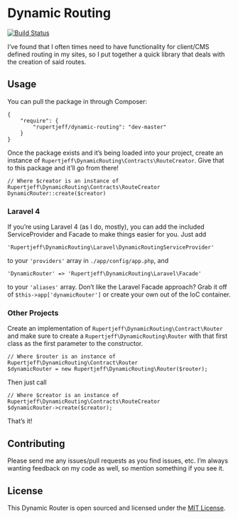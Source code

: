# Dynamic Routing

[![Build Status](https://travis-ci.org/rupertjeff/dynamic-routing.png?branch=0.2.0)](https://travis-ci.org/rupertjeff/dynamic-routing)

I’ve found that I often times need to have functionality for client/CMS defined routing in my sites, so I put together a quick library that deals with the creation of said routes.

## Usage

You can pull the package in through Composer:

	{
		"require": {
			"rupertjeff/dynamic-routing": "dev-master"
		}
	}

Once the package exists and it’s being loaded into your project, create an instance of `Rupertjeff\DynamicRouting\Contracts\RouteCreator`. Give that to this package and it’ll go from there!

	// Where $creator is an instance of Rupertjeff\DynamicRouting\Contracts\RouteCreator
	DynamicRouter::create($creator)

### Laravel 4

If you’re using Laravel 4 (as I do, mostly), you can add the included ServiceProvider and Facade to make things easier for you. Just add

	'Rupertjeff\DynamicRouting\Laravel\DynamicRoutingServiceProvider'

to your `'providers'` array in `./app/config/app.php`, and

	'DynamicRouter' => 'Rupertjeff\DynamicRouting\Laravel\Facade'

to your `'aliases'` array. Don’t like the Laravel Facade approach? Grab it off of `$this->app['dynamicRouter']` or create your own out of the IoC container.

### Other Projects

Create an implementation of `Rupertjeff\DynamicRouting\Contract\Router` and make sure to create a `Rupertjeff\DynamicRouting\Router` with that first class as the first parameter to the constructor.

	// Where $router is an instance of Rupertjeff\DynamicRouting\Contract\Router
	$dynamicRouter = new Rupertjeff\DynamicRouting\Router($router);

Then just call

	// Where $creator is an instance of Rupertjeff\DynamicRouting\Contracts\RouteCreator
	$dynamicRouter->create($creator);

That’s it!

## Contributing

Please send me any issues/pull requests as you find issues, etc. I’m always wanting feedback on my code as well, so mention something if you see it.

## License

This Dynamic Router is open sourced and licensed under the [MIT License](http://opensource.org/licenses/MIT).
